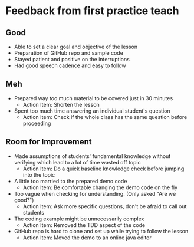 # Feedback from first practice teach

## Good
- Able to set a clear goal and objective of the lesson
- Preparation of GitHub repo and sample code
- Stayed patient and positive on the interruptions
- Had good speech cadence and easy to follow 

## Meh
- Prepared way too much material to be covered just in 30 minutes
    - Action Item: Shorten the lesson
- Spent too much time answering an individual student's question
    - Action Item: Check if the whole class has the same question before proceeding

## Room for Improvement
- Made assumptions of students' fundamental knowledge without verifying which lead to a lot of time wasted off topic
    - Action Item: Do a quick baseline knowledge check before jumping into the topic
- A little too married to the prepared demo code
    - Action Item: Be comfortable changing the demo code on the fly
- Too vague when checking for understanding. (Only asked "Are we good?")
    - Action Item: Ask more specific questions, don't be afraid to call out students
- The coding example might be unnecessarily complex
    - Action Item: Removed the TDD aspect of the code
- GitHub repo is hard to clone and set up while trying to follow the lesson
    - Action Item: Moved the demo to an online java editor
